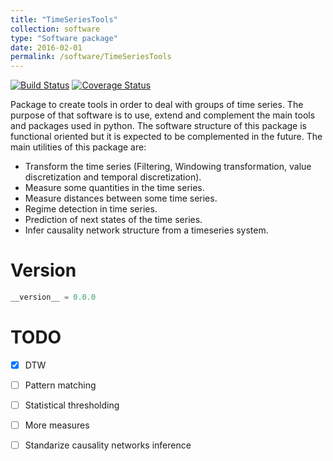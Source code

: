 ```yaml
---
title: "TimeSeriesTools"
collection: software
type: "Software package"
date: 2016-02-01
permalink: /software/TimeSeriesTools
---
```


[![Build Status](https://travis-ci.org/tgquintela/TimeSeriesTools.svg?branch=master)](https://travis-ci.org/tgquintela/TimeSeriesTools)
[![Coverage Status](https://coveralls.io/repos/github/tgquintela/TimeSeriesTools/badge.svg?branch=master)](https://coveralls.io/github/tgquintela/TimeSeriesTools?branch=master)

Package to create tools in order to deal with groups of time series. The purpose of that software is to use, extend and complement the main tools and packages used in python.
The software structure of this package is functional oriented but it is expected to be complemented in the future. The main utilities of this package are:
* Transform the time series (Filtering, Windowing transformation, value discretization and temporal discretization).
* Measure some quantities in the time series.
* Measure distances between some time series.
* Regime detection in time series.
* Prediction of next states of the time series.
* Infer causality network structure from a timeseries system.

# Version
```python
__version__ = 0.0.0
```

# TODO
- [X] DTW
- [ ] Pattern matching
- [ ] Statistical thresholding
- [ ] More measures
- [ ] Standarize causality networks inference


